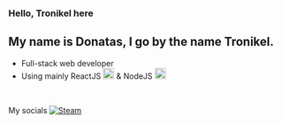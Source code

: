 ### Hello, Tronikel here

## My name is Donatas, I go by the name Tronikel.
- Full-stack web developer 
- Using mainly ReactJS <img src="https://user-images.githubusercontent.com/56039679/121782774-e23a7b00-cbb3-11eb-911e-10826cbda96e.png" width="20px"> & NodeJS <img src="https://user-images.githubusercontent.com/56039679/121782840-3f363100-cbb4-11eb-9787-5d0112b985ee.png" width="20px">

</br>

My socials [![Steam][1.2]][1]

[1.2]: https://cdns.iconmonstr.com/wp-content/assets/preview/2014/240/iconmonstr-steam-2.png

[1]: https://steamcommunity.com/id/tronikel
